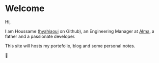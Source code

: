 # Welcome

Hi,

I am Houssame ([hyahiaoui](https://github.com/hyahiaoui) on Github), an Engineering Manager at [Alma](https://almapay.com), a father and a passionate developer.

This site will hosts my portefolio, blog and some personal notes.

👋
